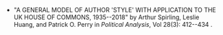 - "A GENERAL MODEL OF AUTHOR 'STYLE' WITH APPLICATION TO THE UK HOUSE OF COMMONS, 1935--2018"
by Arthur Spirling, Leslie Huang, and Patrick O. Perry in *Political Analysis*, Vol 28(3):
412--434 .
